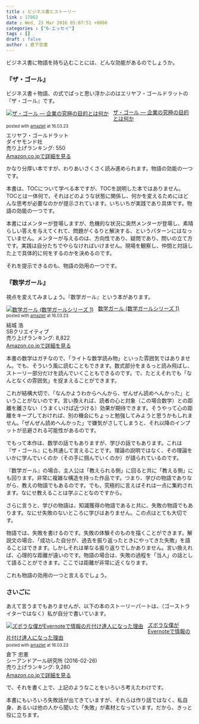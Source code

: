 ```yaml
---
title : ビジネス書とストーリー
link : 17862
date : Wed, 23 Mar 2016 05:07:51 +0000
categories : ["6-エッセイ"]
tags : []
draft : false
author : 倉下忠憲
---
```


ビジネス書に物語を持ち込むことには、どんな効能があるのでしょうか。

<H3>『ザ・ゴール』</H3>

ビジネス書＋物語、の式でぱっと思い浮かぶのはエリヤフ・ゴールドラットの『ザ・ゴール』です。

<div class="amazlet-box" style="margin-bottom:0px;"><div class="amazlet-image" style="float:left;margin:0px 12px 1px 0px;"><a href="http://www.amazon.co.jp/exec/obidos/ASIN/4478420408/rashita1000-22/ref=nosim/" name="amazletlink" target="_blank"><img src="http://ecx.images-amazon.com/images/I/51J3bScPmdL._SL160_.jpg" alt="ザ・ゴール ― 企業の究極の目的とは何か" style="border: none;" /></a></div><div class="amazlet-info" style="line-height:120%; margin-bottom: 10px"><div class="amazlet-name" style="margin-bottom:10px;line-height:120%"><a href="http://www.amazon.co.jp/exec/obidos/ASIN/4478420408/rashita1000-22/ref=nosim/" name="amazletlink" target="_blank">ザ・ゴール ― 企業の究極の目的とは何か</a><div class="amazlet-powered-date" style="font-size:80%;margin-top:5px;line-height:120%">posted with <a href="http://www.amazlet.com/" title="amazlet" target="_blank">amazlet</a> at 16.03.23</div></div><div class="amazlet-detail">エリヤフ・ゴールドラット <br />ダイヤモンド社 <br />売り上げランキング: 550<br /></div><div class="amazlet-sub-info" style="float: left;"><div class="amazlet-link" style="margin-top: 5px"><a href="http://www.amazon.co.jp/exec/obidos/ASIN/4478420408/rashita1000-22/ref=nosim/" name="amazletlink" target="_blank">Amazon.co.jpで詳細を見る</a></div></div></div><div class="amazlet-footer" style="clear: left"></div></div>

かなり分厚い本ですが、わりあいさくさく読み進められます。物語の効能の一つです。

本書は、TOCについて学べる本ですが、TOCを説明した本ではありません。TOCとは一体何で、それはどのような状態に関係し、何かを変えるためにはどんな思考が必要なのかが提示されています。いちいちが実践であり具体です。物語の効能の一つです。

本書にはメンターが登場しますが、危機的な状況に突然メンターが登場し、素晴らしい答えを与えてくれて、問題がくるりと解決する、というパターンにはなっていません。メンターが与えるのは、方向性であり、疑問であり、問いの立て方です。実践は自分たちでやらなければいけません。現場を観察し、仲間と対話した上で具体的に何をするのかを決めるのです。

それを提示できるのも、物語の効用の一つです。

<H3>『数学ガール』</H3>

視点を変えてみましょう。『数学ガール』という本があります。

<div class="amazlet-box" style="margin-bottom:0px;"><div class="amazlet-image" style="float:left;margin:0px 12px 1px 0px;"><a href="http://www.amazon.co.jp/exec/obidos/ASIN/4797341378/rashita1000-22/ref=nosim/" name="amazletlink" target="_blank"><img src="http://ecx.images-amazon.com/images/I/5131Hk70YkL._SL160_.jpg" alt="数学ガール (数学ガールシリーズ 1)" style="border: none;" /></a></div><div class="amazlet-info" style="line-height:120%; margin-bottom: 10px"><div class="amazlet-name" style="margin-bottom:10px;line-height:120%"><a href="http://www.amazon.co.jp/exec/obidos/ASIN/4797341378/rashita1000-22/ref=nosim/" name="amazletlink" target="_blank">数学ガール (数学ガールシリーズ 1)</a><div class="amazlet-powered-date" style="font-size:80%;margin-top:5px;line-height:120%">posted with <a href="http://www.amazlet.com/" title="amazlet" target="_blank">amazlet</a> at 16.03.23</div></div><div class="amazlet-detail">結城 浩 <br />SBクリエイティブ <br />売り上げランキング: 8,822<br /></div><div class="amazlet-sub-info" style="float: left;"><div class="amazlet-link" style="margin-top: 5px"><a href="http://www.amazon.co.jp/exec/obidos/ASIN/4797341378/rashita1000-22/ref=nosim/" name="amazletlink" target="_blank">Amazon.co.jpで詳細を見る</a></div></div></div><div class="amazlet-footer" style="clear: left"></div></div>

本書の数学はガチなので、「ライトな数学読み物」といった雰囲気ではありません。でも、そういう風に読むこともできます。数式部分をまるっと読み飛ばし、ストーリー部分だけを読んでいくこともできるのです。で、たとえそれでも「なんとなくの雰囲気」を捉まえることができます。

これが結構大切で、「なんかようわからへんから、ぜんぜん読めへんかった」ということがないのです。言い換えれば、読者の心と対象（この場合数学）との距離を離さない（うまくいけば近づける）効果が期待できます。そうやって心の距離をキープしておければ、別の機会にちょっと勉強してみようと思うかもしれません。「ぜんぜん読めへんかった」で嫌気がさしてしまうと、それ以降のインプットが忌避される可能性があるのです。

でもって本作は、数学の話でもありますが、学びの話でもあります。これは『ザ・ゴール』にも共通して言えることです。理論の説明ではなく、その理論をいかに学んでいくのか（その手に掴んでいくのか）が語られているのです。

『数学ガール』の場合、主人公は「教えられる側」に回ると共に「教える側」にも回ります。非常に複雑な構造を持った作品です。つまり、学びの物語でありながら、教えの物語でもあるのです。でも、究極的に言えばそれは一点に集約されます。なにせ教えることは学ぶことなのですから。

さらに言うと、学びの物語は、知識獲得の物語であると共に、失敗の物語でもあります。なにせ失敗のないところに学びはありません。この点はとても大切です。

物語では、失敗を書けるのです。失敗の体験そのものを描くことができます。解説文の場合、「成功した自分が、過去を振り返ったときにやってきた失敗」を語ることはできます。しかしそれは単なる振り返りでしかありません。言い換えれば、心理的な距離が遠いのです。物語の場合は、失敗の過程を「当人」の話として語ることができます。ここでは距離が非常に近くなります。

これも物語の効用の一つと言えるでしょう。

<H3>さいごに</H3>

あえて言うまでもありませんが、以下の本のストーリーパートは、（ゴーストライターではなく）私が自分で書いています。

<div class="amazlet-box" style="margin-bottom:0px;"><div class="amazlet-image" style="float:left;margin:0px 12px 1px 0px;"><a href="http://www.amazon.co.jp/exec/obidos/ASIN/4863541953/rashita1000-22/ref=nosim/" name="amazletlink" target="_blank"><img src="http://ecx.images-amazon.com/images/I/515rWUhPqbL._SL160_.jpg" alt="ズボラな僕がEvernoteで情報の片付け達人になった理由" style="border: none;" /></a></div><div class="amazlet-info" style="line-height:120%; margin-bottom: 10px"><div class="amazlet-name" style="margin-bottom:10px;line-height:120%"><a href="http://www.amazon.co.jp/exec/obidos/ASIN/4863541953/rashita1000-22/ref=nosim/" name="amazletlink" target="_blank">ズボラな僕がEvernoteで情報の片付け達人になった理由</a><div class="amazlet-powered-date" style="font-size:80%;margin-top:5px;line-height:120%">posted with <a href="http://www.amazlet.com/" title="amazlet" target="_blank">amazlet</a> at 16.03.23</div></div><div class="amazlet-detail">倉下 忠憲 <br />シーアンドアール研究所 (2016-02-26)<br />売り上げランキング: 9,280<br /></div><div class="amazlet-sub-info" style="float: left;"><div class="amazlet-link" style="margin-top: 5px"><a href="http://www.amazon.co.jp/exec/obidos/ASIN/4863541953/rashita1000-22/ref=nosim/" name="amazletlink" target="_blank">Amazon.co.jpで詳細を見る</a></div></div></div><div class="amazlet-footer" style="clear: left"></div></div>

で、それを書く上で、上記のようなことをいろいろ考えたわけです。

本書にもいろいろ失敗話が出てきていますが、それらは作り話ではなく、私自身、あるいは他の人から聞いた「失敗」が素材となっています。だから、きっと役に立ちます。